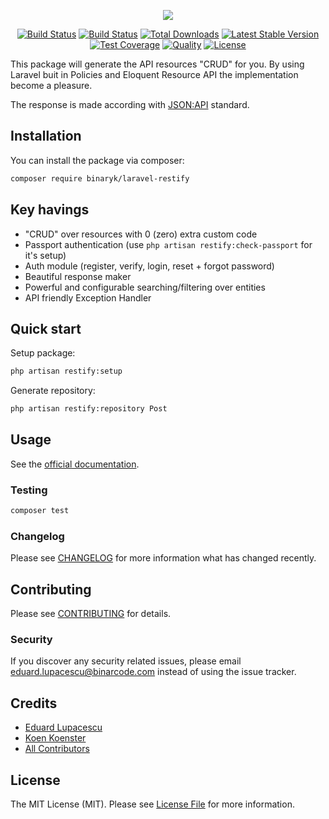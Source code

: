 <p align="center"><img src="https://BinarCode.github.io/laravel-restify/assets/img/logo.png"></p>

<p align="center">
    <a href="https://travis-ci.org/BinarCode/laravel-restify.svg?branch=master"><img src="https://travis-ci.org/BinarCode/laravel-restify.svg?branch=master" alt="Build Status"></a>
    <a href="https://github.com/laravel/airlock/actions"><img src="https://github.com/laravel/airlock/workflows/tests/badge.svg" alt="Build Status"></a>
    <a href="https://packagist.org/packages/binaryk/laravel-restify"><img src="https://poser.pugx.org/binaryk/laravel-restify/d/total.svg" alt="Total Downloads"></a>
    <a href="https://packagist.org/packages/binaryk/laravel-restify"><img src="https://poser.pugx.org/binaryk/laravel-restify/v/stable.svg" alt="Latest Stable Version"></a>
        <a href="https://scrutinizer-ci.com/g/BinarCode/laravel-restify"><img src="https://img.shields.io/scrutinizer/coverage/g/BinarCode/laravel-restify.svg" alt="Test Coverage"></a>
    <a href="https://scrutinizer-ci.com/g/BinarCode/laravel-restify"><img src="https://img.shields.io/scrutinizer/g/BinarCode/laravel-restify.svg" alt="Quality"></a>
    <a href="https://packagist.org/packages/binaryk/laravel-restify"><img src="https://poser.pugx.org/binaryk/laravel-restify/license.svg" alt="License"></a>
</p>

This package will generate the API resources "CRUD" for you. By using Laravel buit in Policies and Eloquent Resource API the implementation become a pleasure.

The response is made according with [JSON:API](https://jsonapi.org/format/) standard.

## Installation

You can install the package via composer:

```bash
composer require binaryk/laravel-restify
```

## Key havings

- "CRUD" over resources with 0 (zero) extra custom code
- Passport authentication (use `php artisan restify:check-passport` for it's setup)
- Auth module (register, verify, login, reset + forgot password)
- Beautiful response maker
- Powerful and configurable searching/filtering over entities
- API friendly Exception Handler

## Quick start

Setup package:

```bash
php artisan restify:setup
```

Generate repository:

```bash
php artisan restify:repository Post
```

## Usage

See the [official documentation](https://binaryk.github.io/laravel-restify/).

### Testing

``` bash
composer test
```

### Changelog

Please see [CHANGELOG](CHANGELOG.md) for more information what has changed recently.

## Contributing

Please see [CONTRIBUTING](CONTRIBUTING.md) for details.

### Security

If you discover any security related issues, please email eduard.lupacescu@binarcode.com instead of using the issue tracker.

## Credits

- [Eduard Lupacescu](https://github.com/binaryk)
- [Koen Koenster](https://github.com/Koenster)
- [All Contributors](../../contributors)

## License

The MIT License (MIT). Please see [License File](LICENSE.md) for more information.

